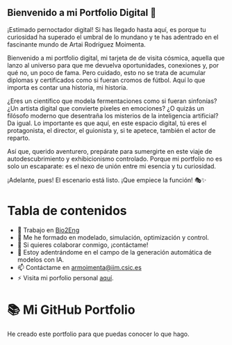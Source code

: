 ## Bienvenido a mi Portfolio Digital 👋

¡Estimado pernoctador digital! Si has llegado hasta aquí, es porque tu curiosidad ha superado el umbral de lo mundano y te has adentrado en el fascinante mundo de Artai Rodríguez Moimenta. 

Bienvenido a mi portfolio digital, mi tarjeta de de visita cósmica, aquella que lanzo al universo para que me devuelva oportunidades, conexiones y, por qué no, un poco de fama. Pero cuidado, esto no se trata de acumular diplomas y certificados como si fueran cromos de fútbol. Aquí lo que importa es contar una historia, mi historia.

¿Eres un científico que modela fermentaciones como si fueran sinfonías? ¿Un artista digital que convierte píxeles en emociones? ¿O quizás un filósofo moderno que desentraña los misterios de la inteligencia artificial? Da igual. Lo importante es que aquí, en este espacio digital, tú eres el protagonista, el director, el guionista y, si te apetece, también el actor de reparto.

Así que, querido aventurero, prepárate para sumergirte en este viaje de autodescubrimiento y exhibicionismo controlado. Porque mi portfolio no es solo un escaparate: es el nexo de unión entre mi esencia y tu curiosidad.

¡Adelante, pues! El escenario está listo. ¡Que empiece la función! 🎭✨

# Tabla de contenidos

- 🔭 Trabajo en [Bio2Eng](https://bio2eng.csic.es/)
- 🌱 Me he formado en modelado, simulación, optimización y control.
- 👯 Si quieres colaborar conmigo, ¡contáctame!
- 🤔 Estoy adentrándome en el campo de la generación automática de modelos con IA.
- 📫 Contáctame en armoimenta@iim.csic.es
- ⚡ Visita mi porfolio personal [aquí](https://artairmoimenta.github.io/ArtaiRMoimenta/).

# 📚 Mi GitHub Portfolio
He creado este portfolio para que puedas conocer lo que hago. 
